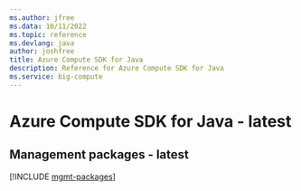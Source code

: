 ```yaml
---
ms.author: jfree
ms.data: 10/11/2022
ms.topic: reference
ms.devlang: java
author: joshfree
title: Azure Compute SDK for Java
description: Reference for Azure Compute SDK for Java
ms.service: big-compute
---
```

# Azure Compute SDK for Java - latest

## Management packages - latest
[!INCLUDE [mgmt-packages](compute-mgmt-index.md)]